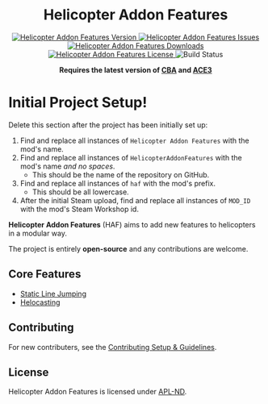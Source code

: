<!-- If you want to make changes to this README, you need to also modify the README.md in the docs folder as well -->

<h1 align="center">Helicopter Addon Features</h1>
<p align="center">
    <a href="https://github.com/DartRuffian/HelicopterAddonFeatures/releases/latest">
        <img src="https://img.shields.io/badge/Version-0.0.3.0-blue?style=flat-square" alt="Helicopter Addon Features Version">
    </a>
    <a href="https://github.com/DartRuffian/HelicopterAddonFeatures/issues">
        <img src="https://img.shields.io/github/issues-raw/DartRuffian/HelicopterAddonFeatures.svg?style=flat-square&label=Issues" alt="Helicopter Addon Features Issues">
    </a>
    <a href="https://steamcommunity.com/sharedfiles/filedetails/?id=MOD_ID">
        <img src="https://img.shields.io/steam/downloads/MOD_ID.svg?style=flat-square&label=Downloads" alt="Helicopter Addon Features Downloads">
    </a>
    <a href="https://github.com/DartRuffian/HelicopterAddonFeatures/blob/master/LICENSE">
        <img src="https://img.shields.io/badge/License-APL ND-red?style=flat-square" alt="Helicopter Addon Features License">
    </a>
    <img src="https://img.shields.io/github/actions/workflow/status/DartRuffian/HelicopterAddonFeatures/hemtt.yml?style=flat-square&label=Build" alt="Build Status">
</p>

<p align="center">
    <b>Requires the latest version of <a href="https://github.com/CBATeam/CBA_A3/releases/latest">CBA</a> and <a href="https://github.com/acemod/ACE3/releases/latest">ACE3</a></b>
</p>

# Initial Project Setup!
Delete this section after the project has been initially set up:
1. Find and replace all instances of `Helicopter Addon Features` with the mod's name.
2. Find and replace all instances of `HelicopterAddonFeatures` with the mod's name *and no spaces*.
   - This should be the name of the repository on GitHub.
3. Find and replace all instances of `haf` with the mod's prefix.
   - This should be all lowercase.
4. After the initial Steam upload, find and replace all instances of `MOD_ID` with the mod's Steam Workshop id.

**Helicopter Addon Features** (HAF) aims to add new features to helicopters in a modular way.

The project is entirely **open-source** and any contributions are welcome.

## Core Features
- [Static Line Jumping](./docs/features/staticline-feature.md)
- [Helocasting](./docs/features/helocast-feature.md)

## Contributing
For new contributers, see the [Contributing Setup & Guidelines](./.github/CONTRIBUTING.md).

## License
Helicopter Addon Features is licensed under [APL-ND](./LICENSE.md).
